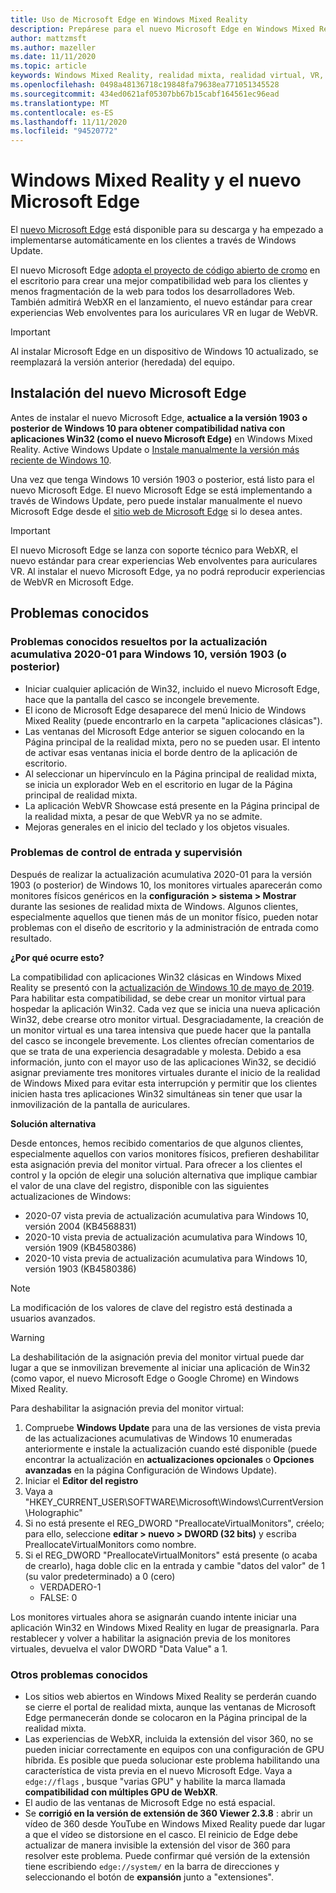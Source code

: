 ```yaml
---
title: Uso de Microsoft Edge en Windows Mixed Reality
description: Prepárese para el nuevo Microsoft Edge en Windows Mixed Reality. Incluye los cambios que se esperan, las actualizaciones que se deben tener en cuenta y los problemas conocidos.
author: mattzmsft
ms.author: mazeller
ms.date: 11/11/2020
ms.topic: article
keywords: Windows Mixed Reality, realidad mixta, realidad virtual, VR, MR, Home, navegar, ponerse en marcha, aplicaciones, juegos, Microsoft Edge, cromo, Edge, 360, 360 vídeo, 360 Viewer
ms.openlocfilehash: 0498a48136718c19848fa79638ea771051345528
ms.sourcegitcommit: 434ed0621af05307bb67b15cabf164561ec96ead
ms.translationtype: MT
ms.contentlocale: es-ES
ms.lasthandoff: 11/11/2020
ms.locfileid: "94520772"
---
```

# <a name="windows-mixed-reality-and-the-new-microsoft-edge"></a>Windows Mixed Reality y el nuevo Microsoft Edge

El [nuevo Microsoft Edge](https://www.microsoft.com/edge) está disponible para su descarga y ha empezado a implementarse automáticamente en los clientes a través de Windows Update. 

El nuevo Microsoft Edge [adopta el proyecto de código abierto de cromo](https://blogs.windows.com/windowsexperience/2018/12/06/microsoft-edge-making-the-web-better-through-more-open-source-collaboration/) en el escritorio para crear una mejor compatibilidad web para los clientes y menos fragmentación de la web para todos los desarrolladores Web. También admitirá WebXR en el lanzamiento, el nuevo estándar para crear experiencias Web envolventes para los auriculares VR en lugar de WebVR.

>[!IMPORTANT]
>Al instalar Microsoft Edge en un dispositivo de Windows 10 actualizado, se reemplazará la versión anterior (heredada) del equipo.

## <a name="installing-the-new-microsoft-edge"></a>Instalación del nuevo Microsoft Edge 

Antes de instalar el nuevo Microsoft Edge, **actualice a la versión 1903 o posterior de Windows 10 para obtener compatibilidad nativa con aplicaciones Win32 (como el nuevo Microsoft Edge)** en Windows Mixed Reality. Active Windows Update o [Instale manualmente la versión más reciente de Windows 10](https://www.microsoft.com/software-download/windows10).

Una vez que tenga Windows 10 versión 1903 o posterior, está listo para el nuevo Microsoft Edge. El nuevo Microsoft Edge se está implementando a través de Windows Update, pero puede instalar manualmente el nuevo Microsoft Edge desde el [sitio web de Microsoft Edge](https://www.microsoft.com/edge) si lo desea antes.

>[!IMPORTANT]
>El nuevo Microsoft Edge se lanza con soporte técnico para WebXR, el nuevo estándar para crear experiencias Web envolventes para auriculares VR. Al instalar el nuevo Microsoft Edge, ya no podrá reproducir experiencias de WebVR en Microsoft Edge. 

## <a name="known-issues"></a>Problemas conocidos

### <a name="known-issues-resolved-by-the-2020-01-cumulative-update-for-windows-10-version-1903-or-later"></a>Problemas conocidos resueltos por la actualización acumulativa 2020-01 para Windows 10, versión 1903 (o posterior)

- Iniciar cualquier aplicación de Win32, incluido el nuevo Microsoft Edge, hace que la pantalla del casco se incongele brevemente.
- El icono de Microsoft Edge desaparece del menú Inicio de Windows Mixed Reality (puede encontrarlo en la carpeta "aplicaciones clásicas").
- Las ventanas del Microsoft Edge anterior se siguen colocando en la Página principal de la realidad mixta, pero no se pueden usar. El intento de activar esas ventanas inicia el borde dentro de la aplicación de escritorio.
- Al seleccionar un hipervínculo en la Página principal de realidad mixta, se inicia un explorador Web en el escritorio en lugar de la Página principal de realidad mixta.
- La aplicación WebVR Showcase está presente en la Página principal de la realidad mixta, a pesar de que WebVR ya no se admite.
- Mejoras generales en el inicio del teclado y los objetos visuales.

### <a name="monitor-and-input-handling-issues"></a>Problemas de control de entrada y supervisión

Después de realizar la actualización acumulativa 2020-01 para la versión 1903 (o posterior) de Windows 10, los monitores virtuales aparecerán como monitores físicos genéricos en la **configuración > sistema > Mostrar** durante las sesiones de realidad mixta de Windows. Algunos clientes, especialmente aquellos que tienen más de un monitor físico, pueden notar problemas con el diseño de escritorio y la administración de entrada como resultado.

**¿Por qué ocurre esto?**

La compatibilidad con aplicaciones Win32 clásicas en Windows Mixed Reality se presentó con la [actualización de Windows 10 de mayo de 2019](https://docs.microsoft.com/windows/mixed-reality/release-notes-may-2019). Para habilitar esta compatibilidad, se debe crear un monitor virtual para hospedar la aplicación Win32. Cada vez que se inicia una nueva aplicación Win32, debe crearse otro monitor virtual. Desgraciadamente, la creación de un monitor virtual es una tarea intensiva que puede hacer que la pantalla del casco se incongele brevemente. Los clientes ofrecían comentarios de que se trata de una experiencia desagradable y molesta. Debido a esa información, junto con el mayor uso de las aplicaciones Win32, se decidió asignar previamente tres monitores virtuales durante el inicio de la realidad de Windows Mixed para evitar esta interrupción y permitir que los clientes inicien hasta tres aplicaciones Win32 simultáneas sin tener que usar la inmovilización de la pantalla de auriculares.

**Solución alternativa**

Desde entonces, hemos recibido comentarios de que algunos clientes, especialmente aquellos con varios monitores físicos, prefieren deshabilitar esta asignación previa del monitor virtual. Para ofrecer a los clientes el control y la opción de elegir una solución alternativa que implique cambiar el valor de una clave del registro, disponible con las siguientes actualizaciones de Windows:
- 2020-07 vista previa de actualización acumulativa para Windows 10, versión 2004 (KB4568831)
- 2020-10 vista previa de actualización acumulativa para Windows 10, versión 1909 (KB4580386)
- 2020-10 vista previa de actualización acumulativa para Windows 10, versión 1903 (KB4580386)

>[!NOTE]
>La modificación de los valores de clave del registro está destinada a usuarios avanzados.

>[!WARNING]
>La deshabilitación de la asignación previa del monitor virtual puede dar lugar a que se inmovilizan brevemente al iniciar una aplicación de Win32 (como vapor, el nuevo Microsoft Edge o Google Chrome) en Windows Mixed Reality.

Para deshabilitar la asignación previa del monitor virtual:
1. Compruebe **Windows Update** para una de las versiones de vista previa de las actualizaciones acumulativas de Windows 10 enumeradas anteriormente e instale la actualización cuando esté disponible (puede encontrar la actualización en **actualizaciones opcionales** o **Opciones avanzadas** en la página Configuración de Windows Update).
2. Iniciar el **Editor del registro**
3. Vaya a "HKEY_CURRENT_USER\SOFTWARE\Microsoft\Windows\CurrentVersion\Holographic\"
4. Si no está presente el REG_DWORD "PreallocateVirtualMonitors", créelo; para ello, seleccione **editar > nuevo > DWORD (32 bits)** y escriba PreallocateVirtualMonitors como nombre.
5. Si el REG_DWORD "PreallocateVirtualMonitors" está presente (o acaba de crearlo), haga doble clic en la entrada y cambie "datos del valor" de 1 (su valor predeterminado) a 0 (cero)
    * VERDADERO-1
    * FALSE: 0

Los monitores virtuales ahora se asignarán cuando intente iniciar una aplicación Win32 en Windows Mixed Reality en lugar de preasignarla. Para restablecer y volver a habilitar la asignación previa de los monitores virtuales, devuelva el valor DWORD "Data Value" a 1.

### <a name="additional-known-issues"></a>Otros problemas conocidos

-   Los sitios web abiertos en Windows Mixed Reality se perderán cuando se cierre el portal de realidad mixta, aunque las ventanas de Microsoft Edge permanecerán donde se colocaron en la Página principal de la realidad mixta.
- Las experiencias de WebXR, incluida la extensión del visor 360, no se pueden iniciar correctamente en equipos con una configuración de GPU híbrida. Es posible que pueda solucionar este problema habilitando una característica de vista previa en el nuevo Microsoft Edge. Vaya a `edge://flags` , busque "varias GPU" y habilite la marca llamada **compatibilidad con múltiples GPU de WebXR**.
-   El audio de las ventanas de Microsoft Edge no está espacial.
-   Se **corrigió en la versión de extensión de 360 Viewer 2.3.8** : abrir un vídeo de 360 desde YouTube en Windows Mixed Reality puede dar lugar a que el vídeo se distorsione en el casco. El reinicio de Edge debe actualizar de manera invisible la extensión del visor de 360 para resolver este problema. Puede confirmar qué versión de la extensión tiene escribiendo `edge://system/` en la barra de direcciones y seleccionando el botón de **expansión** junto a "extensiones".
